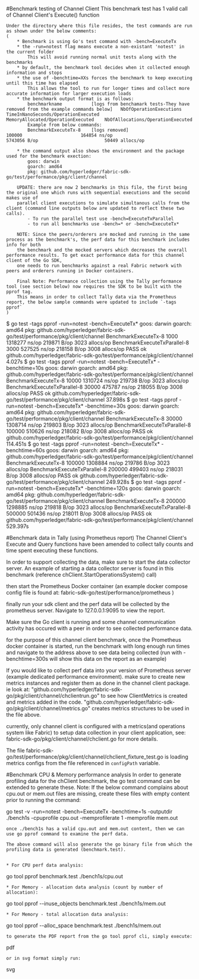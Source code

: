 #Benchmark testing of Channel Client
    This benchmark test has 1 valid call of Channel Client's Execute() function
    
    Under the directory where this file resides, the test commands are run as shown under the below comments: 
	(
	    * Benchmark is using Go's test command with -bench=ExecuteTx
	    * the -run=notest flag means execute a non-existant 'notest' in the current folder
	        This will avoid running normal unit tests along with the benchmarks
	    * by default, the benchmark tool decides when it collected enough information and stops
	    * the use of -benchtime=XXs forces the benchmark to keep executing until this time has elapsed
	        This allows the tool to run for longer times and collect more accurate information for larger execution loads
	    * the benchmark output format is as follows:
	        benchmarkname           [logs from benchamark tests-They have removed from the example commands below]   NbOfOperationExecutions     TimeInNanoSeconds/OperationExecuted   MemoryAllocated/OperationExecuted    NbOfAllocations/OperationExecuted  
	        Example from below commands:
	        BenchmarkExecuteTx-8    [logs removed]                                                                   100000                      164854 ns/op                          5743056 B/op                         50449 allocs/op 
	        
	    * the command output also shows the environment and the package used for the benchmark exection:
	        goos: darwin
            goarch: amd64
            pkg: github.com/hyperledger/fabric-sdk-go/test/performance/pkg/client/channel
            
        UPDATE: there are now 2 benchmarks in this file, the first being the original one which runs with sequential executions and the second makes use of
        parallel client executions to simulate simultanous calls from the client (command line outputs below are updated to reflect these two calls). 
            - To run the parallel test use -bench=ExecuteTxParallel
            - to run all benchmarks use -bench=* or -bench=ExecuteTx*
            
        NOTE: Since the peers/orderers are mocked and running in the same process as the benchmark's, the perf data for this benchmark includes info for both 
        the benchmark and the mocked servers which decreases the overall performance results. To get exact performance data for this channel client of the Go SDK, 
        one needs to run benchmarks against a real Fabric network with peers and orderers running in Docker containers.
        
        Final Note: Performance collection using the Tally performance tool (see section below) now requires the SDK to be built with the pprof tag.
        This means in order to collect Tally data via the Prometheus report, the below sample commands were updated to include `-tags pprof`
	)

$ go test -tags pprof -run=notest -bench=ExecuteTx*
goos: darwin
goarch: amd64
pkg: github.com/hyperledger/fabric-sdk-go/test/performance/pkg/client/channel
BenchmarkExecuteTx-8           	    1000	   1318277 ns/op	  219871 B/op	    3023 allocs/op
BenchmarkExecuteTxParallel-8   	    3000	    527525 ns/op	  218158 B/op	    3008 allocs/op
PASS
ok  	github.com/hyperledger/fabric-sdk-go/test/performance/pkg/client/channel	4.027s
$ go test -tags pprof -run=notest -bench=ExecuteTx* -benchtime=10s
goos: darwin
goarch: amd64
pkg: github.com/hyperledger/fabric-sdk-go/test/performance/pkg/client/channel
BenchmarkExecuteTx-8           	   10000	   1310724 ns/op	  219738 B/op	    3023 allocs/op
BenchmarkExecuteTxParallel-8   	   30000	    475787 ns/op	  218055 B/op	    3008 allocs/op
PASS
ok  	github.com/hyperledger/fabric-sdk-go/test/performance/pkg/client/channel	37.898s
$ go test -tags pprof -run=notest -bench=ExecuteTx* -benchtime=30s
goos: darwin
goarch: amd64
pkg: github.com/hyperledger/fabric-sdk-go/test/performance/pkg/client/channel
BenchmarkExecuteTx-8           	   30000	   1308714 ns/op	  219803 B/op	    3023 allocs/op
BenchmarkExecuteTxParallel-8   	  100000	    510626 ns/op	  218082 B/op	    3008 allocs/op
PASS
ok  	github.com/hyperledger/fabric-sdk-go/test/performance/pkg/client/channel	114.451s
$ go test -tags pprof -run=notest -bench=ExecuteTx* -benchtime=60s
goos: darwin
goarch: amd64
pkg: github.com/hyperledger/fabric-sdk-go/test/performance/pkg/client/channel
BenchmarkExecuteTx-8           	  100000	   1308884 ns/op	  219786 B/op	    3023 allocs/op
BenchmarkExecuteTxParallel-8   	  200000	    499403 ns/op	  218031 B/op	    3008 allocs/op
PASS
ok  	github.com/hyperledger/fabric-sdk-go/test/performance/pkg/client/channel	249.928s
$ go test -tags pprof -run=notest -bench=ExecuteTx* -benchtime=120s
goos: darwin
goarch: amd64
pkg: github.com/hyperledger/fabric-sdk-go/test/performance/pkg/client/channel
BenchmarkExecuteTx-8           	  200000	   1298885 ns/op	  219818 B/op	    3023 allocs/op
BenchmarkExecuteTxParallel-8   	  500000	    501436 ns/op	  218011 B/op	    3008 allocs/op
PASS
ok  	github.com/hyperledger/fabric-sdk-go/test/performance/pkg/client/channel	529.397s

#Benchmark data in Tally (using Prometheus report)
The Channel Client's Execute and Query functions have been amended to collect tally counts and time spent executing these functions.

In order to support collecting the data, make sure to start the data collector server. An example of starting a data collector server is found 
in this benchmark (reference chClient.StartOperationsSystem() call)

then start the Prometheus Docker container (an example docker compose config file is found at:
fabric-sdk-go/test/performance/prometheus
)

finally run your sdk client and the perf data will be collected by the prometheus server. Navigate to 
127.0.0.1:9095
to view the report. 

Make sure the Go client is running and some channel communication activity has occured with a peer in order 
to see collected performance data.


for the purpose of this channel client benchmark, once the Prometheus docker container is started, run the benchmark with long enough
run times and navigate to the address above to see data being collected 
(run with -benchtime=300s will show this data on the report as an example)

If you would like to collect perf data into your version of Prometheus server (example dedicated performance environment).
make sure to create new metrics instances and register them as done in the channel client package.
ie look at: "github.com/hyperledger/fabric-sdk-go/pkg/client/channel/chclientrun.go" to see how ClientMetrics is created and 
metrics added in the code. 
"github.com/hyperledger/fabric-sdk-go/pkg/client/channel/metrics.go" creates metrics structures to be used in the file above.

currently, only channel client is configured with a metrics(and operations system like Fabric) to setup data collection in your client application, 
see: fabric-sdk-go/pkg/client/channel/chclient.go for more details.

The file fabric-sdk-go/test/performance/pkg/client/channel/chclient_fixture_test.go is loading metrics configs from the file referenced in `configPath` variable.

#Benchmark CPU & Memory performance analysis
    In order to generate profiling data for the chClient benchmark, the go test command can be extended to generate these.
    Note: If the below command complains about cpu.out or mem.out files are missing, create these files with empty content
     prior to running the command:
    
go test -v -run=notest -bench=ExecuteTx -benchtime=1s -outputdir ./bench1s -cpuprofile cpu.out -memprofilerate 1 -memprofile mem.out

    once ./bench1s has a valid cpu.out and mem.out content, then we can use go pprof command to examine the perf data.
    
    The above command will also generate the go binary file from which the profiling data is generated (benchmark.test).
    
    
    * For CPU perf data analysis:
go tool pprof benchmark.test ./bench1s/cpu.out 

    * For Memory - allocation data analysis (count by number of allocation):
go tool pprof --inuse_objects benchmark.test ./bench1s/mem.out 

    * For Memory - total allocation data analysis:
go tool pprof --alloc_space benchmark.test ./bench1s/mem.out


    to generate the PDF report from the go tool pprof cli, simply execute:
pdf
    
    or in svg format simply run:
svg